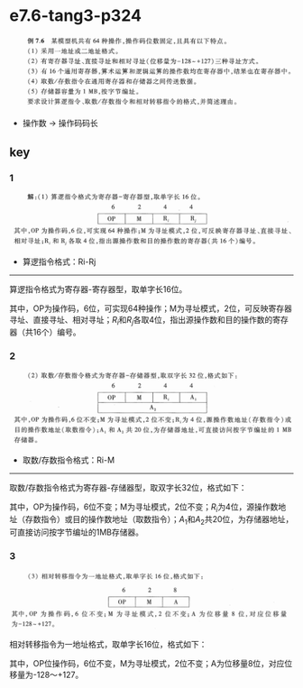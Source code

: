 
# e7.6-tang3-p324

![](assets/e7.6-tang3-p324.png)

- 操作数 -> 操作码码长

## key

### 1

![](assets/e7.6-tang3-p324-key1.png)

- 算逻指令格式：Ri-Rj

---

算逻指令格式为寄存器-寄存器型，取单字长16位。

其中，OP为操作码，6位，可实现64种操作；M为寻址模式，2位，可反映寄存器寻址、直接寻址、相对寻址；$R_i$和$R_j$各取4位，指出源操作数和目的操作数的寄存器（共16个）编号。

### 2

![](assets/e7.6-tang3-p324-key2.png)

- 取数/存数指令格式：Ri-M

---

取数/存数指令格式为寄存器-存储器型，取双字长32位，格式如下：

其中，OP为操作码，6位不变；M为寻址模式，2位不变；$R_i$为4位，源操作数地址（存数指令）或目的操作数地址（取数指令）；$A_1$和$A_2$共20位，为存储器地址，可直接访问按字节编址的1MB存储器。

### 3

![](assets/e7.6-tang3-p324-key3-1.png)
![](assets/e7.6-tang3-p324-key3-2.png)

相对转移指令为一地址格式，取单字长16位，格式如下：

其中，OP位操作码，6位不变，M为寻址模式，2位不变；A为位移量8位，对应位移量为-128～+127。
